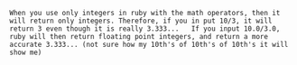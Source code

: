 `When you use only integers in ruby with the math operators, then it will return only integers.
Therefore, if you in put 10/3, it will return 3 even though it is really 3.333...  
If you input 10.0/3.0, ruby will then return floating point integers, and return a more accurate 3.333... (not sure how my 10th's of 10th's of 10th's it will show me)`

